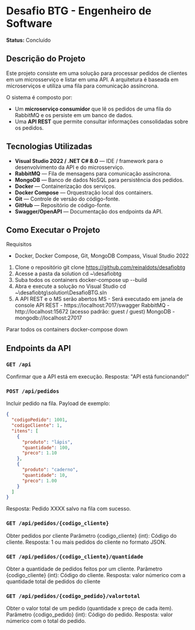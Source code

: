 # Desafio BTG - Engenheiro de Software

**Status:** Concluído

## Descrição do Projeto

Este projeto consiste em uma solução para processar pedidos de clientes em um microsserviço e listar em uma API. A arquitetura é baseada em microserviços e utiliza uma fila para comunicação assíncrona.

O sistema é composto por:
* Um **microserviço consumidor** que lê os pedidos de uma fila do RabbitMQ e os persiste em um banco de dados.
* Uma **API REST** que permite consultar informações consolidadas sobre os pedidos.

## Tecnologias Utilizadas

- **Visual Studio 2022 / .NET C# 8.0** — IDE / framework para o desenvolvimento da API e do microsserviço.
- **RabbitMQ** — Fila de mensagens para comunicação assíncrona.
- **MongoDB** — Banco de dados NoSQL para persistência dos pedidos.
- **Docker** — Containerização dos serviços.
- **Docker Compose** — Orquestração local dos containers.
- **Git** — Controle de versão do código-fonte.
- **GitHub** — Repositório de código-fonte.
- **Swagger/OpenAPI** — Documentação dos endpoints da API.

## Como Executar o Projeto
Requisitos
- Docker, Docker Compose, Git, MongoDB Compass, Visual Studio 2022

1. Clone o repositório
git clone https://github.com/reinaldots/desafiobtg
2. Acesse a pasta da solution
cd ~\desafiobtg
3. Suba todos os containers
docker-compose up --build
4. Abra e execute a solução no Visual Studio
cd ~\desafiobtg\solution\DesafioBTG.sln
5. A API REST e o MS serão abertos
MS - Será executado em janela de console
API REST - https://localhost:7017/swagger
RabbitMQ - http://localhost:15672 (acesso padrão: guest / guest)
MongoDB - mongodb://localhost:27017

Parar todos os containers
docker-compose down

## Endpoints da API

### `GET /api`
Confirmar que a API está em execução.
Resposta: "API está funcionando!"

### `POST /api/pedidos`
Incluir pedido na fila.
Payload de exemplo:
```json
{
  "codigoPedido": 1001,
  "codigoCliente": 1,
  "itens": [
    {
      "produto": "lápis",
      "quantidade": 100,
      "preco": 1.10
    },
    {
      "produto": "caderno",
      "quantidade": 10,
      "preco": 1.00
    }
  ]
}
```
Resposta: Pedido XXXX salvo na fila com sucesso.

### `GET /api/pedidos/{codigo_cliente}`
Obter pedidos por cliente
Parâmetro {codigo_cliente} (int): Código do cliente.
Resposta: 1 ou mais pedidos do cliente no formato JSON.

### `GET /api/pedidos/{codigo_cliente}/quantidade`
Obter a quantidade de pedidos feitos por um cliente.
Parâmetro {codigo_cliente} (int): Código do cliente.
Resposta: valor númerico com a quantidade total de pedidos do cliente

### `GET /api/pedidos/{codigo_pedido}/valortotal`
Obter o valor total de um pedido (quantidade x preço de cada item).
Parâmetro {codigo_pedido} (int): Código do pedido.
Resposta: valor númerico com o total do pedido.
